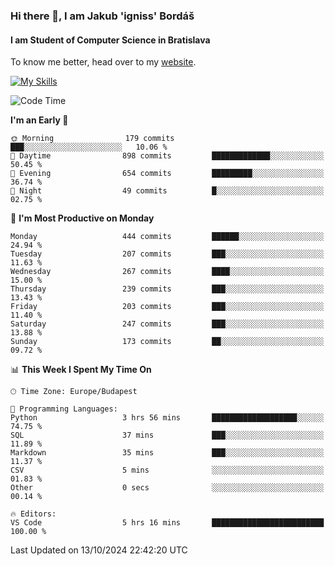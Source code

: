 ### Hi there 👋, I am Jakub 'igniss' Bordáš

#### I am Student of Computer Science in Bratislava
To know me better, head over to my [website](https://bordas.sk).

[![My Skills](https://skillicons.dev/icons?i=js,html,css,figma,svelte,java,kotlin,python,postgresql,typescript,nest,nodejs)](https://bordas.sk)


<!--START_SECTION:waka-->
![Code Time](http://img.shields.io/badge/Code%20Time-1%2C540%20hrs%208%20mins-blue)

**I'm an Early 🐤** 

```text
🌞 Morning                179 commits         ███░░░░░░░░░░░░░░░░░░░░░░   10.06 % 
🌆 Daytime                898 commits         █████████████░░░░░░░░░░░░   50.45 % 
🌃 Evening                654 commits         █████████░░░░░░░░░░░░░░░░   36.74 % 
🌙 Night                  49 commits          █░░░░░░░░░░░░░░░░░░░░░░░░   02.75 % 
```
📅 **I'm Most Productive on Monday** 

```text
Monday                   444 commits         ██████░░░░░░░░░░░░░░░░░░░   24.94 % 
Tuesday                  207 commits         ███░░░░░░░░░░░░░░░░░░░░░░   11.63 % 
Wednesday                267 commits         ████░░░░░░░░░░░░░░░░░░░░░   15.00 % 
Thursday                 239 commits         ███░░░░░░░░░░░░░░░░░░░░░░   13.43 % 
Friday                   203 commits         ███░░░░░░░░░░░░░░░░░░░░░░   11.40 % 
Saturday                 247 commits         ███░░░░░░░░░░░░░░░░░░░░░░   13.88 % 
Sunday                   173 commits         ██░░░░░░░░░░░░░░░░░░░░░░░   09.72 % 
```


📊 **This Week I Spent My Time On** 

```text
🕑︎ Time Zone: Europe/Budapest

💬 Programming Languages: 
Python                   3 hrs 56 mins       ███████████████████░░░░░░   74.75 % 
SQL                      37 mins             ███░░░░░░░░░░░░░░░░░░░░░░   11.89 % 
Markdown                 35 mins             ███░░░░░░░░░░░░░░░░░░░░░░   11.37 % 
CSV                      5 mins              ░░░░░░░░░░░░░░░░░░░░░░░░░   01.83 % 
Other                    0 secs              ░░░░░░░░░░░░░░░░░░░░░░░░░   00.14 % 

🔥 Editors: 
VS Code                  5 hrs 16 mins       █████████████████████████   100.00 % 
```


 Last Updated on 13/10/2024 22:42:20 UTC
<!--END_SECTION:waka-->
